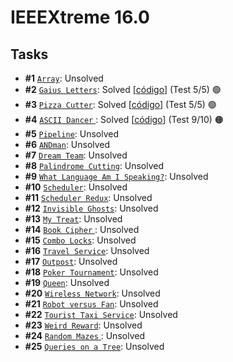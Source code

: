 # IEEEXtreme 16.0

## Tasks

- **#1** [`Array`](https://csacademy.com/contest/ieeextreme-practice/task/array): Unsolved
- **#2** [`Gaius Letters`](https://csacademy.com/contest/ieeextreme-practice/task/gaius-letters): Solved [[código](2%20-%20Gaius%20Letters/2.cpp)] (Test 5/5) :green_circle:
- **#3** [`Pizza Cutter`](https://csacademy.com/contest/ieeextreme-practice/task/pizza-cutter): Solved [[código](3%20-%20Pizza%20Cutter/3.cpp)] (Test 5/5) :green_circle:
- **#4** [`ASCII Dancer` ](https://csacademy.com/contest/ieeextreme-practice/task/ascii-dancer): Solved [[código](4%20-%20ASCII%20Dancer/4.cpp)] (Test 9/10) :orange_circle:
- **#5** [`Pipeline`](https://csacademy.com/contest/ieeextreme-practice/task/pipeline): Unsolved
- **#6** [`ANDman`](https://csacademy.com/contest/ieeextreme-practice/task/andman): Unsolved
- **#7** [`Dream Team`](https://csacademy.com/contest/ieeextreme-practice/task/dream-team): Unsolved
- **#8** [`Palindrome Cutting`](https://csacademy.com/contest/ieeextreme-practice/task/palindrome-cutting): Unsolved
- **#9** [`What Language Am I Speaking?`](https://csacademy.com/contest/ieeextreme-practice/task/what-language-am-i-speaking): Unsolved
- **#10** [`Scheduler`](https://csacademy.com/contest/ieeextreme-practice/task/scheduler): Unsolved
- **#11** [`Scheduler Redux`](https://csacademy.com/contest/ieeextreme-practice/task/scheduler-redux): Unsolved
- **#12** [`Invisible Ghosts`](https://csacademy.com/contest/ieeextreme-practice/task/invisible-ghosts): Unsolved
- **#13** [`My Treat`](https://csacademy.com/contest/ieeextreme-practice/task/my-treat): Unsolved
- **#14** [`Book Cipher` ](https://csacademy.com/contest/ieeextreme-practice/task/book-cipher): Unsolved
- **#15** [`Combo Locks`](https://csacademy.com/contest/ieeextreme-practice/task/combo-locks): Unsolved
- **#16** [`Travel Service`](https://csacademy.com/contest/ieeextreme-practice/task/travel-service): Unsolved
- **#17** [`Outpost`](https://csacademy.com/contest/ieeextreme-practice/task/outpost): Unsolved
- **#18** [`Poker Tournament`](https://csacademy.com/contest/ieeextreme-practice/task/poker-tournament): Unsolved
- **#19** [`Queen`](https://csacademy.com/contest/ieeextreme-practice/task/queen): Unsolved
- **#20** [`Wireless Network`](https://csacademy.com/contest/ieeextreme-practice/task/wireless-network): Unsolved
- **#21** [`Robot versus Fan`](https://csacademy.com/contest/ieeextreme-practice/task/robot-versus-fan): Unsolved
- **#22** [`Tourist Taxi Service`](https://csacademy.com/contest/ieeextreme-practice/task/tourist-taxi-service): Unsolved
- **#23** [`Weird Reward`](https://csacademy.com/contest/ieeextreme-practice/task/weird-reward): Unsolved
- **#24** [`Random Mazes` ](https://csacademy.com/contest/ieeextreme-practice/task/random-mazes): Unsolved
- **#25** [`Queries on a Tree`](https://csacademy.com/contest/ieeextreme-practice/task/queries-on-a-tree): Unsolved